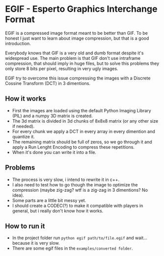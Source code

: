 # EGIF - Esperto Graphics Interchange Format

EGIF is a compressed image format meant to be better than GIF. To be honest I just want to learn about image compression, 
but that is a good introduction.

Everybody knows that GIF is a very old and dumb format despite it's widespread use. 
The main problem is that GIF don't use intraframe compression, that should imply in huge files, 
but to solve this problems they only store 8 bits per pixel, resulting in very ugly images.

EGIF try to overcome this issue compressing the images with a Discrete Cossine Transform (DCT) in 3 dimentions.

## How it works
- First the images are loaded using the default Python Imaging Library (PIL) and a numpy 3D matrix is created. 
- The 3d matrix is divided in 3d chunks of 8x8x8 matrix (or any other size if needed).
- For every chunk we apply a DCT in every array in every dimention and quantize it.
- The remaining matrix should be full of zeros, so we go through it and apply a Run Lenght Encoding to compress these repetitions.
- When it's done you can write it into a file.

## Problems
- The process is very slow, i intend to rewrite it in c++.
- I also need to test how to go though the image to optimize the compression (maybe zig-zag? wtf is a zig-zag in 3 dimentions? No idea).
- Some parts are a little bit messy yet.
- I should create a CODEC(?) to make it compatible with players in general, but i really don't know how it works.

## How to run it
- In the project folder run `python egif path/to/file.egif` and wait... because it is very slow.
- There are some egif files in the `examples/converted folder`.
